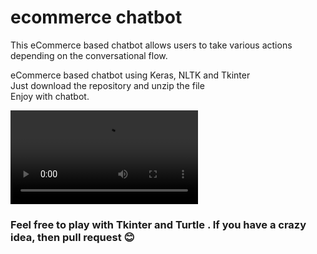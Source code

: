 # ecommerce chatbot

This eCommerce based chatbot allows users to take various actions depending on the conversational flow.

eCommerce based chatbot using Keras, NLTK and Tkinter <br>
Just download the repository and unzip the file <br>
Enjoy with chatbot. <br>

![chatbot](/uploads/f8a03e74f6c78a21f8e80f7a93bcef7b/chatbot.mp4)

<h3> Feel free to play with Tkinter and Turtle . If you have a crazy idea, then pull request 😊 </h3>